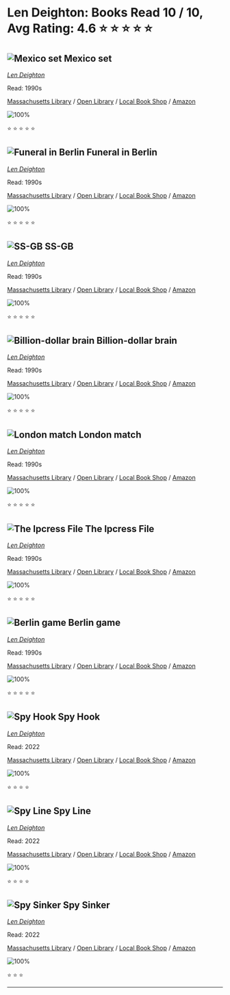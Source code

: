 # Len Deighton:  Books Read 10 / 10, Avg Rating: 4.6 :star: :star: :star: :star: :star:

## ![Mexico set](https://books.google.com/books/content?id=_FA3rbD5y1oC&printsec=frontcover&img=1&zoom=1&source=gbs_api) Mexico set
*[Len Deighton](../authors/LenDeighton)*

Read: 1990s

[Massachusetts Library](https://library.minlib.net/search/i=9780345314994) / [Open Library](https://openlibrary.org/isbn/9780345314994) / [Local Book Shop](https://bookshop.org/book/9780345314994) / [Amazon](https://amazon.com/dp/0345314999)

![100%](https://geps.dev/progress/100) 

:star: :star: :star: :star: :star:

## ![Funeral in Berlin](https://covers.openlibrary.org/b/id/1364710-M.jpg) Funeral in Berlin
*[Len Deighton](../authors/LenDeighton)*

Read: 1990s

[Massachusetts Library](https://library.minlib.net/search/i=9780425053232) / [Open Library](https://openlibrary.org/isbn/9780425053232) / [Local Book Shop](https://bookshop.org/book/9780425053232) / [Amazon](https://amazon.com/dp/0007343000)

![100%](https://geps.dev/progress/100) 

:star: :star: :star: :star: :star:

## ![SS-GB](https://covers.openlibrary.org/b/id/4615759-M.jpg) SS-GB
*[Len Deighton](../authors/LenDeighton)*

Read: 1990s

[Massachusetts Library](https://library.minlib.net/search/i=9788402077592) / [Open Library](https://openlibrary.org/isbn/9788402077592) / [Local Book Shop](https://bookshop.org/book/9788402077592) / [Amazon](https://amazon.com/dp/0345010329)

![100%](https://geps.dev/progress/100) 

:star: :star: :star: :star: :star:

## ![Billion-dollar brain](https://books.google.com/books/content?id=8-hKiZW3W3UC&printsec=frontcover&img=1&zoom=1&source=gbs_api) Billion-dollar brain
*[Len Deighton](../authors/LenDeighton)*

Read: 1990s

[Massachusetts Library](https://library.minlib.net/search/i=9780586044285) / [Open Library](https://openlibrary.org/isbn/9780586044285) / [Local Book Shop](https://bookshop.org/book/9780586044285) / [Amazon](https://amazon.com/dp/0586044280)

![100%](https://geps.dev/progress/100) 

:star: :star: :star: :star: :star:

## ![London match](https://covers.openlibrary.org/b/id/6532601-M.jpg) London match
*[Len Deighton](../authors/LenDeighton)*

Read: 1990s

[Massachusetts Library](https://library.minlib.net/search/i=9780708983560) / [Open Library](https://openlibrary.org/isbn/9780708983560) / [Local Book Shop](https://bookshop.org/book/9780708983560) / [Amazon](https://amazon.com/dp/0816141061)

![100%](https://geps.dev/progress/100) 

:star: :star: :star: :star: :star:

## ![The Ipcress File](https://covers.openlibrary.org/b/id/2560439-M.jpg) The Ipcress File
*[Len Deighton](../authors/LenDeighton)*

Read: 1990s

[Massachusetts Library](https://library.minlib.net/search/i=9780736618274) / [Open Library](https://openlibrary.org/isbn/9780736618274) / [Local Book Shop](https://bookshop.org/book/9780736618274) / [Amazon](https://amazon.com/dp/0345252810)

![100%](https://geps.dev/progress/100) 

:star: :star: :star: :star: :star:

## ![Berlin game](https://covers.openlibrary.org/b/id/5415970-M.jpg) Berlin game
*[Len Deighton](../authors/LenDeighton)*

Read: 1990s

[Massachusetts Library](https://library.minlib.net/search/i=9780394534077) / [Open Library](https://openlibrary.org/isbn/9780394534077) / [Local Book Shop](https://bookshop.org/book/9780394534077) / [Amazon](https://amazon.com/dp/0708981984)

![100%](https://geps.dev/progress/100) 

:star: :star: :star: :star: :star:

## ![Spy Hook](https://books.google.com/books/content?id=ffr-zQEACAAJ&printsec=frontcover&img=1&zoom=5&source=gbs_api) Spy Hook
*[Len Deighton](../authors/LenDeighton)*

Read: 2022

[Massachusetts Library](https://library.minlib.net/search/i=9780241505472) / [Open Library](https://openlibrary.org/isbn/9780241505472) / [Local Book Shop](https://bookshop.org/book/9780241505472) / [Amazon](https://amazon.com/dp/024150547X)

![100%](https://geps.dev/progress/100) 

:star: :star: :star: :star:

## ![Spy Line](https://books.google.com/books/content?id=vE7yzQEACAAJ&printsec=frontcover&img=1&zoom=5&source=gbs_api) Spy Line
*[Len Deighton](../authors/LenDeighton)*

Read: 2022

[Massachusetts Library](https://library.minlib.net/search/i=9780241505489) / [Open Library](https://openlibrary.org/isbn/9780241505489) / [Local Book Shop](https://bookshop.org/book/9780241505489) / [Amazon](https://amazon.com/dp/0241505488)

![100%](https://geps.dev/progress/100) 

:star: :star: :star: :star:

## ![Spy Sinker](https://books.google.com/books/content?id=rY8QzgEACAAJ&printsec=frontcover&img=1&zoom=5&source=gbs_api) Spy Sinker
*[Len Deighton](../authors/LenDeighton)*

Read: 2022

[Massachusetts Library](https://library.minlib.net/search/i=9780241505496) / [Open Library](https://openlibrary.org/isbn/9780241505496) / [Local Book Shop](https://bookshop.org/book/9780241505496) / [Amazon](https://amazon.com/dp/0241505496)

![100%](https://geps.dev/progress/100) 

:star: :star: :star:

---
